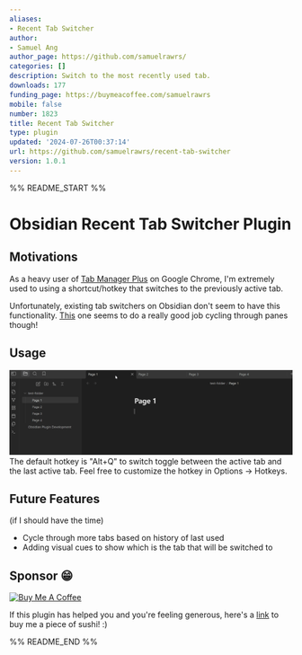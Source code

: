 ```yaml
---
aliases:
- Recent Tab Switcher
author:
- Samuel Ang
author_page: https://github.com/samuelrawrs/
categories: []
description: Switch to the most recently used tab.
downloads: 177
funding_page: https://buymeacoffee.com/samuelrawrs
mobile: false
number: 1823
title: Recent Tab Switcher
type: plugin
updated: '2024-07-26T00:37:14'
url: https://github.com/samuelrawrs/recent-tab-switcher
version: 1.0.1
---
```


%% README_START %%

# Obsidian Recent Tab Switcher Plugin

## Motivations
As a heavy user of [Tab Manager Plus](https://chromewebstore.google.com/detail/tab-manager-plus-for-chro/cnkdjjdmfiffagllbiiilooaoofcoeff) on Google Chrome, I'm extremely used to using a shortcut/hotkey that switches to the previously active tab.

Unfortunately, existing tab switchers on Obsidian don't seem to have this functionality. [This](https://github.com/Vinzent03/tab-switcher) one seems to do a really good job cycling through panes though!

## Usage
![Demo](https://raw.githubusercontent.com/samuelrawrs/recent-tab-switcher/HEAD/media/recent-tab-switcher-plugin.gif)
The default hotkey is "Alt+Q" to switch toggle between the active tab and the last active tab.
Feel free to customize the hotkey in Options -> Hotkeys.


## Future Features
(if I should have the time)
- Cycle through more tabs based on history of last used
- Adding visual cues to show which is the tab that will be switched to

## Sponsor 😁
<a href="https://www.buymeacoffee.com/samuelrawrs" target="_blank"><img src="https://cdn.buymeacoffee.com/buttons/default-orange.png" alt="Buy Me A Coffee" height="41" width="174"></a>

If this plugin has helped you and you're feeling generous, here's a [link](https://buymeacoffee.com/samuelrawrs) to buy me a piece of sushi! :) 







%% README_END %%